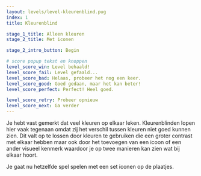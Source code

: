 ```yaml
---
layout: levels/level-kleurenblind.pug
index: 1
title: Kleurenblind

stage_1_title: Alleen kleuren
stage_2_title: Met iconen

stage_2_intro_button: Begin

# score popup tekst en knoppen
level_score_win: Level behaald!
level_score_fail: Level gefaald...
level_score_bad: Helaas, probeer het nog een keer.
level_score_good: Goed gedaan, maar het kan beter!
level_score_perfect: Perfect! Heel goed.

level_score_retry: Probeer opnieuw
level_score_next: Ga verder
---
```


Je hebt vast gemerkt dat veel kleuren op elkaar leken. Kleurenblinden lopen hier vaak tegenaan omdat zij het verschil tussen kleuren niet goed kunnen zien. Dit valt op te lossen door kleuren te gebruiken die een groter contrast met elkaar hebben maar ook door het toevoegen van een icoon of een ander visueel kenmerk waardoor je op twee manieren kan zien wat bij elkaar hoort.

Je gaat nu hetzelfde spel spelen met een set iconen op de plaatjes.
